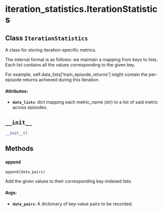 <div itemscope itemtype="http://developers.google.com/ReferenceObject">
<meta itemprop="name" content="iteration_statistics.IterationStatistics" />
<meta itemprop="path" content="Stable" />
<meta itemprop="property" content="__init__"/>
<meta itemprop="property" content="append"/>
</div>

# iteration_statistics.IterationStatistics

## Class `IterationStatistics`

A class for storing iteration-specific metrics.

The internal format is as follows: we maintain a mapping from keys to lists.
Each list contains all the values corresponding to the given key.

For example, self.data_lists['train_episode_returns'] might contain the
per-episode returns achieved during this iteration.

#### Attributes:

*   <b>`data_lists`</b>: dict mapping each metric_name (str) to a list of said
    metric across episodes.

<h2 id="__init__"><code>__init__</code></h2>

```python
__init__()
```

## Methods

<h3 id="append"><code>append</code></h3>

```python
append(data_pairs)
```

Add the given values to their corresponding key-indexed lists.

#### Args:

*   <b>`data_pairs`</b>: A dictionary of key-value pairs to be recorded.
